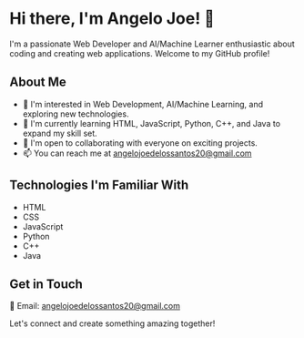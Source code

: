 # Hi there, I'm Angelo Joe! 👋

I'm a passionate Web Developer and  AI/Machine Learner enthusiastic about coding and creating web applications. Welcome to my GitHub profile!

## About Me
- 👀 I'm interested in Web Development, AI/Machine Learning, and exploring new technologies.
- 🌱 I'm currently learning HTML, JavaScript, Python, C++, and Java to expand my skill set.
- 💞️ I'm open to collaborating with everyone on exciting projects.
- 📫 You can reach me at angelojoedelossantos20@gmail.com

## Technologies I'm Familiar With
- HTML
- CSS
- JavaScript
- Python
- C++
- Java

## Get in Touch
📧 Email: angelojoedelossantos20@gmail.com

Let's connect and create something amazing together!
